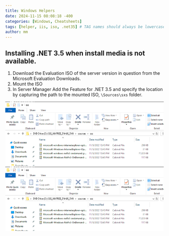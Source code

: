 ```yaml
---
title: Windows Helpers
date: 2024-11-15 08:08:18 -400
categories: [Windows, Cheatsheets]
tags: [helper, iis, iso, .net35] # TAG names should always be lowercase
author: mm
---
```

## Installing .NET 3.5 when install media is not available.

1. Download the Evaluation ISO of the server version in question from the Microsoft Evaluation Downloads.
2. Mount the ISO
3. In Server Manager Add the Feature for .NET 3.5 and specify the location by capturing the path to the mounted ISO, `\Sources\sxs` folder.

![Capture Path](../images/windows-helpers/NET35-1.png)
![Server Manager](../images/windows-helpers/NET35-1.png) 